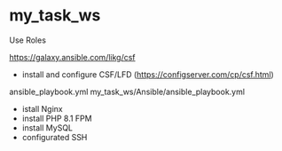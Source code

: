 # my_task_ws

Use Roles

https://galaxy.ansible.com/likg/csf

- install and configure CSF/LFD (https://configserver.com/cp/csf.html)


ansible_playbook.yml 
my_task_ws/Ansible/ansible_playbook.yml

- istall Nginx
- install PHP 8.1 FPM
- install MySQL
- configurated SSH

